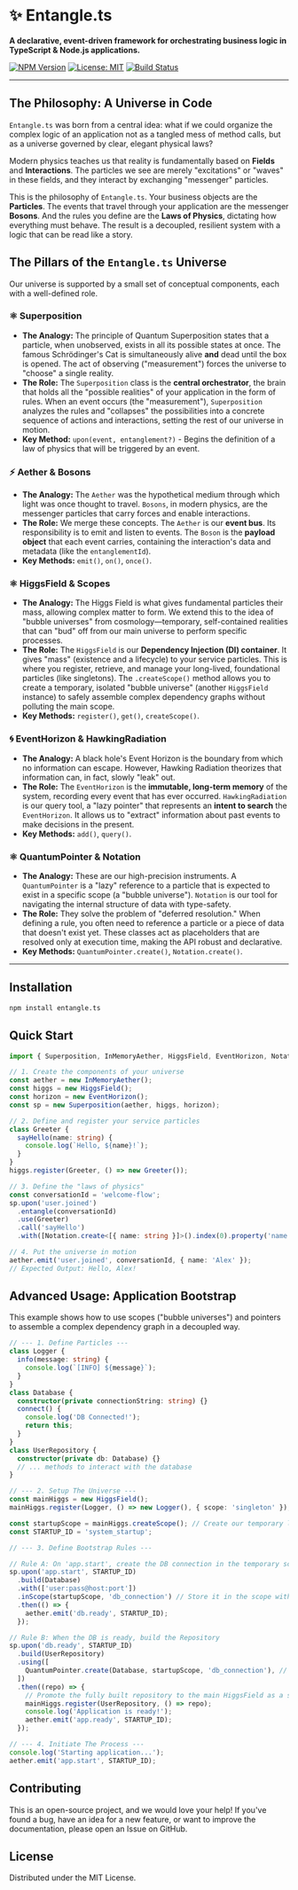 # ✨ Entangle.ts

**A declarative, event-driven framework for orchestrating business logic in TypeScript & Node.js applications.**

[![NPM Version](https://img.shields.io/npm/v/entangle.ts.svg)](https://www.npmjs.com/package/entangle.ts)
[![License: MIT](https://img.shields.io/badge/License-MIT-yellow.svg)](https://opensource.org/licenses/MIT)
[![Build Status](https://img.shields.io/github/actions/workflow/status/allex6/entangle.ts/main.yml?branch=main)](https://github.com/allex6/entangle.ts/actions)

---

## The Philosophy: A Universe in Code

`Entangle.ts` was born from a central idea: what if we could organize the complex logic of an application not as a tangled mess of method calls, but as a universe governed by clear, elegant physical laws?

Modern physics teaches us that reality is fundamentally based on **Fields** and **Interactions**. The particles we see are merely "excitations" or "waves" in these fields, and they interact by exchanging "messenger" particles.

This is the philosophy of `Entangle.ts`. Your business objects are the **Particles**. The events that travel through your application are the messenger **Bosons**. And the rules you define are the **Laws of Physics**, dictating how everything must behave. The result is a decoupled, resilient system with a logic that can be read like a story.

## The Pillars of the `Entangle.ts` Universe

Our universe is supported by a small set of conceptual components, each with a well-defined role.

### ⚛️ Superposition

- **The Analogy:** The principle of Quantum Superposition states that a particle, when unobserved, exists in all its possible states at once. The famous Schrödinger's Cat is simultaneously alive **and** dead until the box is opened. The act of observing ("measurement") forces the universe to "choose" a single reality.
- **The Role:** The `Superposition` class is the **central orchestrator**, the brain that holds all the "possible realities" of your application in the form of rules. When an event occurs (the "measurement"), `Superposition` analyzes the rules and "collapses" the possibilities into a concrete sequence of actions and interactions, setting the rest of our universe in motion.
- **Key Method:** `upon(event, entanglement?)` - Begins the definition of a law of physics that will be triggered by an event.

### ⚡ Aether & Bosons

- **The Analogy:** The `Aether` was the hypothetical medium through which light was once thought to travel. `Bosons`, in modern physics, are the messenger particles that carry forces and enable interactions.
- **The Role:** We merge these concepts. The `Aether` is our **event bus**. Its responsibility is to emit and listen to events. The `Boson` is the **payload object** that each event carries, containing the interaction's data and metadata (like the `entanglementId`).
- **Key Methods:** `emit()`, `on()`, `once()`.

### ⚛️ HiggsField & Scopes

- **The Analogy:** The Higgs Field is what gives fundamental particles their mass, allowing complex matter to form. We extend this to the idea of "bubble universes" from cosmology—temporary, self-contained realities that can "bud" off from our main universe to perform specific processes.
- **The Role:** The `HiggsField` is our **Dependency Injection (DI) container**. It gives "mass" (existence and a lifecycle) to your service particles. This is where you register, retrieve, and manage your long-lived, foundational particles (like singletons). The `.createScope()` method allows you to create a temporary, isolated "bubble universe" (another `HiggsField` instance) to safely assemble complex dependency graphs without polluting the main scope.
- **Key Methods:** `register()`, `get()`, `createScope()`.

### 🌀 EventHorizon & HawkingRadiation

- **The Analogy:** A black hole's Event Horizon is the boundary from which no information can escape. However, Hawking Radiation theorizes that information can, in fact, slowly "leak" out.
- **The Role:** The `EventHorizon` is the **immutable, long-term memory** of the system, recording every event that has ever occurred. `HawkingRadiation` is our query tool, a "lazy pointer" that represents an **intent to search** the `EventHorizon`. It allows us to "extract" information about past events to make decisions in the present.
- **Key Methods:** `add()`, `query()`.

### ⚛️ QuantumPointer & Notation

- **The Analogy:** These are our high-precision instruments. A `QuantumPointer` is a "lazy" reference to a particle that is expected to exist in a specific scope (a "bubble universe"). `Notation` is our tool for navigating the internal structure of data with type-safety.
- **The Role:** They solve the problem of "deferred resolution." When defining a rule, you often need to reference a particle or a piece of data that doesn't exist yet. These classes act as placeholders that are resolved only at execution time, making the API robust and declarative.
- **Key Methods:** `QuantumPointer.create()`, `Notation.create()`.

---

## Installation

```bash
npm install entangle.ts
```

## Quick Start

```typescript
import { Superposition, InMemoryAether, HiggsField, EventHorizon, Notation } from 'entangle.ts';

// 1. Create the components of your universe
const aether = new InMemoryAether();
const higgs = new HiggsField();
const horizon = new EventHorizon();
const sp = new Superposition(aether, higgs, horizon);

// 2. Define and register your service particles
class Greeter {
  sayHello(name: string) {
    console.log(`Hello, ${name}!`);
  }
}
higgs.register(Greeter, () => new Greeter());

// 3. Define the "laws of physics"
const conversationId = 'welcome-flow';
sp.upon('user.joined')
  .entangle(conversationId)
  .use(Greeter)
  .call('sayHello')
  .with([Notation.create<[{ name: string }]>().index(0).property('name')]);

// 4. Put the universe in motion
aether.emit('user.joined', conversationId, { name: 'Alex' });
// Expected Output: Hello, Alex!
```

## Advanced Usage: Application Bootstrap

This example shows how to use scopes ("bubble universes") and pointers to assemble a complex dependency graph in a decoupled way.

```typescript
// --- 1. Define Particles ---
class Logger {
  info(message: string) {
    console.log(`[INFO] ${message}`);
  }
}
class Database {
  constructor(private connectionString: string) {}
  connect() {
    console.log('DB Connected!');
    return this;
  }
}
class UserRepository {
  constructor(private db: Database) {}
  // ... methods to interact with the database
}

// --- 2. Setup The Universe ---
const mainHiggs = new HiggsField();
mainHiggs.register(Logger, () => new Logger(), { scope: 'singleton' });

const startupScope = mainHiggs.createScope(); // Create our temporary lab
const STARTUP_ID = 'system_startup';

// --- 3. Define Bootstrap Rules ---

// Rule A: On 'app.start', create the DB connection in the temporary scope
sp.upon('app.start', STARTUP_ID)
  .build(Database)
  .with(['user:pass@host:port'])
  .inScope(startupScope, 'db_connection') // Store it in the scope with a unique key
  .then(() => {
    aether.emit('db.ready', STARTUP_ID);
  });

// Rule B: When the DB is ready, build the Repository
sp.upon('db.ready', STARTUP_ID)
  .build(UserRepository)
  .using([
    QuantumPointer.create(Database, startupScope, 'db_connection'), // Pointer to the particle in the scope
  ])
  .then((repo) => {
    // Promote the fully built repository to the main HiggsField as a singleton
    mainHiggs.register(UserRepository, () => repo);
    console.log('Application is ready!');
    aether.emit('app.ready', STARTUP_ID);
  });

// --- 4. Initiate The Process ---
console.log('Starting application...');
aether.emit('app.start', STARTUP_ID);
```

## Contributing

This is an open-source project, and we would love your help! If you've found a bug, have an idea for a new feature, or want to improve the documentation, please open an Issue on GitHub.

## License

Distributed under the MIT License.
